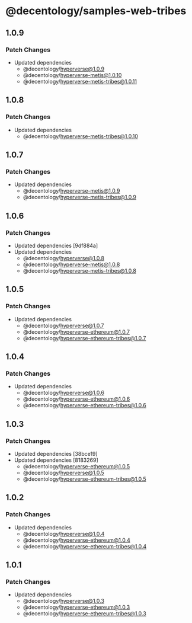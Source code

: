 # @decentology/samples-web-tribes

## 1.0.9

### Patch Changes

-   Updated dependencies
    -   @decentology/hyperverse@1.0.9
    -   @decentology/hyperverse-metis@1.0.10
    -   @decentology/hyperverse-metis-tribes@1.0.11

## 1.0.8

### Patch Changes

-   Updated dependencies
    -   @decentology/hyperverse-metis-tribes@1.0.10

## 1.0.7

### Patch Changes

-   Updated dependencies
    -   @decentology/hyperverse-metis@1.0.9
    -   @decentology/hyperverse-metis-tribes@1.0.9

## 1.0.6

### Patch Changes

-   Updated dependencies [9df884a]
-   Updated dependencies
    -   @decentology/hyperverse@1.0.8
    -   @decentology/hyperverse-metis@1.0.8
    -   @decentology/hyperverse-metis-tribes@1.0.8

## 1.0.5

### Patch Changes

-   Updated dependencies
    -   @decentology/hyperverse@1.0.7
    -   @decentology/hyperverse-ethereum@1.0.7
    -   @decentology/hyperverse-ethereum-tribes@1.0.7

## 1.0.4

### Patch Changes

-   Updated dependencies
    -   @decentology/hyperverse@1.0.6
    -   @decentology/hyperverse-ethereum@1.0.6
    -   @decentology/hyperverse-ethereum-tribes@1.0.6

## 1.0.3

### Patch Changes

-   Updated dependencies [38bce19]
-   Updated dependencies [8183269]
    -   @decentology/hyperverse-ethereum@1.0.5
    -   @decentology/hyperverse@1.0.5
    -   @decentology/hyperverse-ethereum-tribes@1.0.5

## 1.0.2

### Patch Changes

-   Updated dependencies
    -   @decentology/hyperverse@1.0.4
    -   @decentology/hyperverse-ethereum@1.0.4
    -   @decentology/hyperverse-ethereum-tribes@1.0.4

## 1.0.1

### Patch Changes

-   Updated dependencies
    -   @decentology/hyperverse@1.0.3
    -   @decentology/hyperverse-ethereum@1.0.3
    -   @decentology/hyperverse-ethereum-tribes@1.0.3
